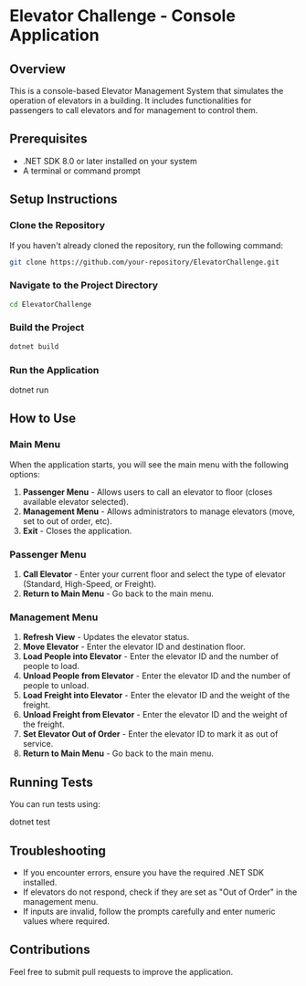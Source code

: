 ﻿# Elevator Challenge - Console Application

## Overview
This is a console-based Elevator Management System that simulates the operation of elevators in a building. It includes functionalities for passengers to call elevators and for management to control them.

## Prerequisites
- .NET SDK 8.0 or later installed on your system
- A terminal or command prompt

## Setup Instructions

### Clone the Repository
If you haven't already cloned the repository, run the following command:
```sh
git clone https://github.com/your-repository/ElevatorChallenge.git
```

### Navigate to the Project Directory
```sh
cd ElevatorChallenge
```

### Build the Project
```sh
dotnet build
```

### Run the Application

dotnet run

## How to Use

### Main Menu
When the application starts, you will see the main menu with the following options:
1. **Passenger Menu** - Allows users to call an elevator to floor (closes available elevator selected).
2. **Management Menu** - Allows administrators to manage elevators (move, set to out of order, etc).
3. **Exit** - Closes the application.

### Passenger Menu
1. **Call Elevator** - Enter your current floor and select the type of elevator (Standard, High-Speed, or Freight).
2. **Return to Main Menu** - Go back to the main menu.

### Management Menu
1. **Refresh View** - Updates the elevator status.
2. **Move Elevator** - Enter the elevator ID and destination floor.
3. **Load People into Elevator** - Enter the elevator ID and the number of people to load.
4. **Unload People from Elevator** - Enter the elevator ID and the number of people to unload.
5. **Load Freight into Elevator** - Enter the elevator ID and the weight of the freight.
6. **Unload Freight from Elevator** - Enter the elevator ID and the weight of the freight.
7. **Set Elevator Out of Order** - Enter the elevator ID to mark it as out of service.
8. **Return to Main Menu** - Go back to the main menu.

## Running Tests

You can run tests using:

dotnet test


## Troubleshooting
- If you encounter errors, ensure you have the required .NET SDK installed.
- If elevators do not respond, check if they are set as "Out of Order" in the management menu.
- If inputs are invalid, follow the prompts carefully and enter numeric values where required.

## Contributions
Feel free to submit pull requests to improve the application.




